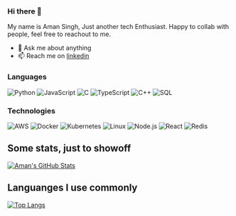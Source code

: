 ### Hi there 👋

My name is Aman Singh, Just another tech Enthusiast. Happy to collab with people, feel free to reachout to me.

- 💬 Ask me about anything
- 📫 Reach me on [linkedin](https://www.linkedin.com/in/aman-singh-tech)


### Languages

![Python](https://img.shields.io/badge/-Python-000?&logo=Python)
![JavaScript](https://img.shields.io/badge/-JavaScript-000?&logo=JavaScript)
![C](https://img.shields.io/badge/-C-000?&logo=C)
![TypeScript](https://img.shields.io/badge/-TypeScript-000?&logo=TypeScript)
![C++](https://img.shields.io/badge/-C++-000?&logo=c%2b%2b&logoColor=00599C)
![SQL](https://img.shields.io/badge/-SQL-000?&logo=MySQL)

### Technologies

![AWS](https://img.shields.io/badge/-AWS-000?&logo=Amazon-AWS&logoColor=F90)
![Docker](https://img.shields.io/badge/-Docker-000?&logo=Docker)
![Kubernetes](https://img.shields.io/badge/-Kubernetes-000?&logo=Kubernetes)
![Linux](https://img.shields.io/badge/-Linux-000?&logo=Linux)
![Node.js](https://img.shields.io/badge/-Node.js-000?&logo=node.js)
![React](https://img.shields.io/badge/-React-000?&logo=React)
![Redis](https://img.shields.io/badge/-Redis-000?&logo=Redis)

## Some stats, just to showoff
<a href="https://github.com/amansinghtech/amansinghtech">
  <img align="center" src="https://github-readme-stats-git-masterrstaa-rickstaa.vercel.app/api?username=amansinghtech&theme=radical&show_icons=true" alt="Aman's GitHub Stats" />
</a>

## Languanges I use commonly

[![Top Langs](https://github-readme-stats-git-masterrstaa-rickstaa.vercel.app/api/top-langs/?username=amansinghtech&layout=compact)](https://github.com/anuraghazra/github-readme-stats)
